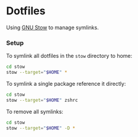 # Dotfiles

Using [GNU Stow](https://www.gnu.org/software/stow/) to manage symlinks.

### Setup

To symlink all dotfiles in the `stow` directory to home:

```bash
cd stow
stow --target="$HOME" *
```

To symlink a single package reference it directly:

```bash
cd stow
stow --target="$HOME" zshrc
```

To remove all symlinks:
```bash
cd stow
stow --target="$HOME" -D *
```

